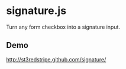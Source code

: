 signature.js
=============
Turn any form checkbox into a signature input.


## Demo

http://st3redstripe.github.com/signature/
